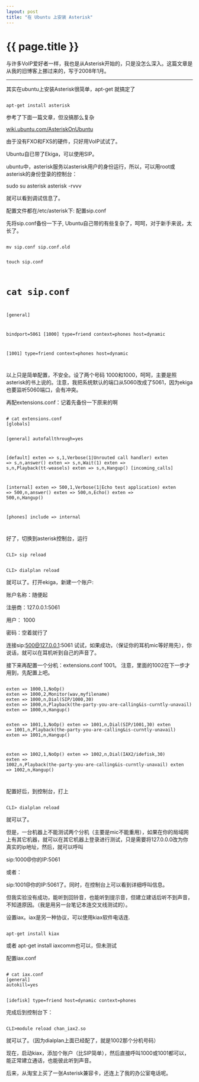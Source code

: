 ```yaml
---
layout: post
title: "在 Ubuntu 上安装 Asterisk"
---
```


# {{ page.title }}

与许多VoIP爱好者一样，我也是从Asterisk开始的，只是没怎么深入。这篇文章是从我的旧博客上挪过来的，写于2008年1月。

---


其实在ubuntu上安装Asterisk很简单，apt-get 就搞定了

<code>
apt-get install asterisk
</code>

参考了下面一篇文章，但没搞那么复杂

[wiki.ubuntu.com/AsteriskOnUbuntu](https://wiki.ubuntu.com/AsteriskOnUbuntu)

由于没有FXO和FXS的硬件，只好用VoIP试试了。

Ubuntu自已带了Ekiga，可以使用SIP。

ubuntu中，asterisk服务以asterisk用户的身份运行，所以，可以用root或asterisk的身份登录的控制台：

sudo su asterisk asterisk -rvvv

就可以看到调试信息了。

配置文件都在/etc/asterisk下: 配置sip.conf

先将sip.conf备份一下子, Ubuntu自己带的有些复杂了，呵呵，对于新手来说，太长了。

<code>
mv sip.conf sip.conf.old

touch sip.conf

# cat sip.conf
[general]

bindport=5061
[1000]
type=friend
context=phones
host=dynamic

[1001]
type=friend
context=phones
host=dynamic

</code>

以上只是简单配置，不安全。设了两个号码 1000和1000，呵呵，主要是照asterisk的书上说的。注意，我把系统默认的端口从5060改成了5061，因为ekiga也要监听5060端口，会有冲突。

再配extensions.conf：记着先备份一下原来的啊

<code>
# cat extensions.conf
[globals]

[general]
autofallthrough=yes

[default]
exten => s,1,Verbose(1|Unrouted call handler)
exten => s,n,answer()
exten => s,n,Wait(1)
exten => s,n,Playback(tt-weasels)
exten => s,n,Hangup()
[incoming_calls]

[internal]
exten => 500,1,Verbose(1|Echo test application)
exten => 500,n,answer()
exten => 500,n,Echo()
exten => 500,n,Hangup()

[phones]
include => internal

</code>

好了，切换到asterisk控制台，运行

<code>
CLI> sip reload

CLI> dialplan reload
</code>

就可以了。打开ekiga，新建一个账户:

账户名称：随便起

注册商：127.0.0.1:5061

用户： 1000

密码：空着就行了

连接sip:500@127.0.0.1:5061 试试，如果成功，（保证你的耳机mic等好用先），你说话，就可以在耳机听到自己的声音了。

接下来再配置一个分机：extensions.conf 1001。 注意，里面的1002在下一步才用到，先配置上吧。

<code>
exten => 1000,1,NoOp()
exten => 1000,2,Monitor(wav,myfilename) 
exten => 1000,n,Dial(SIP/1000,30)
exten => 1000,n,Playback(the-party-you-are-calling&is-curntly-unavail)
exten => 1000,n,Hangup()

exten => 1001,1,NoOp()
exten => 1001,n,Dial(SIP/1001,30)
exten => 1001,n,Playback(the-party-you-are-calling&is-curntly-unavail)
exten => 1001,n,Hangup()

exten => 1002,1,NoOp()
exten => 1002,n,Dial(IAX2/idefisk,30)
exten => 1002,n,Playback(the-party-you-are-calling&is-curntly-unavail)
exten => 1002,n,Hangup()

</code>

配置好后，到控制台，打上

<code>
CLI> dialplan reload
</code>

就可以了。

但是，一台机器上不能测试两个分机（主要是mic不能重用），如果在你的局域网上有其它机器，就可以在其它机器上登录进行测试，只是需要将127.0.0.0改为你真实的ip地址，然后，就可以呼叫

sip:1000@你的IP:5061

或者：

sip:1001@你的IP:5061了。同时，在控制台上可以看到详细呼叫信息。

但我实验没有成功，能听到回铃音，也能听到提示音，但建立建话后听不到声音，不知道原因。（我是用另一台笔记本连交叉线测试的）。

设置iax。iax是另一种协议，可以使用kiax软件电话连.

<code>
apt-get install kiax
</code>

或者 apt-get install iaxcomm也可以，但未测试

配置iax.conf

<code>
# cat iax.conf
[general]
autokill=yes

[idefisk]
type=friend
host=dynamic
context=phones
</code>

完成后到控制台下：

<code>
CLI>module reload chan_iax2.so
</code>

就可以了。（因为dialplan上面已经配了，就是1002那个分机号码）

现在，启动kiax，添加个账户（比SIP简单），然后直接呼叫1000或1001都可以，能正常建立通话，也能彼此听到声音。


后来，从淘宝上买了一张Asterisk兼容卡，还连上了我的办公室电话呢。
